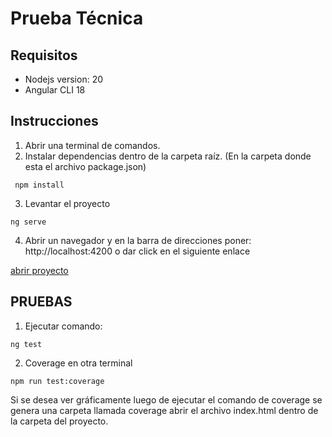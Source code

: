 # Prueba Técnica

## Requisitos
 
- Nodejs version: 20
- Angular CLI 18

## Instrucciones

1. Abrir una terminal de comandos.
2.  Instalar dependencias dentro de la carpeta raíz. (En la carpeta donde esta el archivo package.json)
```
 npm install 
```
3. Levantar el proyecto
```
ng serve
```

4. Abrir un navegador y en la barra de direcciones poner: http://localhost:4200 o dar click en el siguiente enlace

[abrir proyecto](http://localhost:4200)


## PRUEBAS

1. Ejecutar comando:
```
ng test
```

2. Coverage en otra terminal
```
npm run test:coverage
```
Si se desea ver gráficamente luego de ejecutar el comando de coverage se genera una carpeta llamada coverage
abrir el archivo index.html dentro de la carpeta del proyecto.

